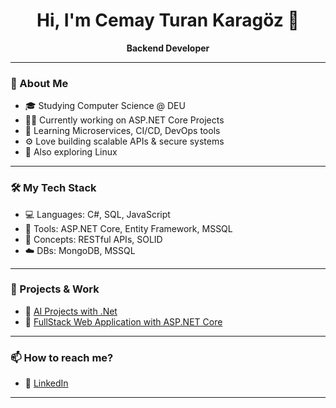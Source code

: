 <h1 align="center">Hi, I'm Cemay Turan Karagöz 👋</h1>

<p align="center">
  <b>Backend Developer </b>
</p>

---

### 🧠 About Me

- 🎓 Studying Computer Science @ DEU
- 🧑‍💻 Currently working on ASP.NET Core Projects
- 🌱 Learning Microservices, CI/CD, DevOps tools
- ⚙️ Love building scalable APIs & secure systems
- 🐧 Also exploring Linux

---

### 🛠️ My Tech Stack

- 💻 Languages: C#, SQL, JavaScript
- 🧰 Tools: ASP.NET Core, Entity Framework, MSSQL
- 🧠 Concepts: RESTful APIs, SOLID
- ☁️ DBs: MongoDB, MSSQL

---

### 🧰 Projects & Work

- 💼 [AI Projects with .Net](https://github.com/Catujk/AI-Projects-with-DotNet)
- 📁 [FullStack Web Application with ASP.NET Core](https://github.com/Catujk/Full-Stack-Web-Application-with-ASP.NET-Core-5)

---

### 📫 How to reach me?

- 💼 [LinkedIn](https://www.linkedin.com/in/cetuka)

---
